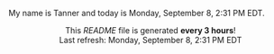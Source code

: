 My name is Tanner and today is Monday, September 8, 2:31 PM EDT.

<p align="center">This <i>README</i> file is generated <b>every 3 hours</b>!</br>Last refresh: Monday, September 8, 2:31 PM EDT<br /></p>
